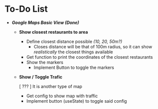 # To-Do List

- **_Google Maps Basic View (Done)_**
    - **Show closest restaurants to area**
        - Define closest distance possible _(10, 20, 50m?)_
            - Closes distance will be that of 100m radius, so it can show _realistically_ the closest things available
        - Get function to print the coordinates of the closest restaurants
        - Show the markers 
            - Implement Button to toggle the markers 
    - **Show / Toggle Trafic**
        
        [ ??? ] It is another type of map
        - Get config to show map with traffic 
        - Implement button (useState) to toggle said config 
